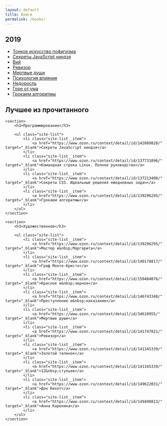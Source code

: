 ```yaml
---
layout: default
title: Книги
permalink: /books/
---
```


<section>
    <h2 class="mt-0">2019</h2>
    <ul class="site-list">
        <li class="site-list__item">
            <a href="https://www.ozon.ru/context/detail/id/141536702/" target="_blank">Тонкое искусство пофигизма</a>
        </li>
        <li class="site-list__item">
            <a href="https://www.ozon.ru/context/detail/id/142089820/" target="_blank">Секреты JavaScript ниндзя</a>
        </li>
        <li class="site-list__item">
            <a href="https://www.ozon.ru/context/detail/id/5821831/" target="_blank">Вий</a>
        </li>
        <li class="site-list__item">
            <a href="https://www.ozon.ru/context/detail/id/141747021/" target="_blank">Ревизор</a>
        </li>
        <li class="site-list__item">
            <a href="https://www.ozon.ru/context/detail/id/34610955/" target="_blank">Мертвые души</a>
        </li>
        <li class="site-list__item">
            <a href="https://www.ozon.ru/context/detail/id/26443761/" target="_blank">Психология влияния</a>
        </li>
        <li class="site-list__item">
            <a href="https://www.ozon.ru/context/detail/id/3376568/" target="_blank">Недоросль</a>
        </li>
        <li class="site-list__item">
            <a href="https://www.ozon.ru/context/detail/id/1440598/" target="_blank">Горе от ума</a>
        </li>
        <li class="site-list__item">
            <a href="https://www.ozon.ru/context/detail/id/139296295/" target="_blank">Грокаем алгоритмы</a>
        </li>
    </ul>
</section>

<section>
    <h2>Лучшее из&nbsp;прочитанного</h2>

    <section>
        <h3>Программирование</h3>

        <ul class="site-list">
            <li class="site-list__item">
                <a href="https://www.ozon.ru/context/detail/id/142089820/" target="_blank">Секреты JavaScript ниндзя</a>
            </li>
            <li class="site-list__item">
                <a href="https://www.ozon.ru/context/detail/id/137731096/" target="_blank">Командная строка Linux. Полное руководство</a>
            </li>
            <li class="site-list__item">
                <a href="https://www.ozon.ru/context/detail/id/137213400/" target="_blank">Секреты CSS. Идеальные решения ежедневных задач</a>
            </li>
            <li class="site-list__item">
                <a href="https://www.ozon.ru/context/detail/id/139296295/" target="_blank">Грокаем алгоритмы</a>
            </li>
        </ul>
    </section>

    <section>
        <h3>Художественное</h3>

        <ul class="site-list">
            <li class="site-list__item">
                <a href="https://www.ozon.ru/context/detail/id/139296295/" target="_blank">Мастер и&nbsp;Маргарита</a>
            </li>
            <li class="site-list__item">
                <a href="https://www.ozon.ru/context/detail/id/140178817/" target="_blank">Граф Монте-Кристо</a>
            </li>
            <li class="site-list__item">
                <a href="https://www.ozon.ru/context/detail/id/150484076/" target="_blank">Красное и&nbsp;черное</a>
            </li>
            <li class="site-list__item">
                <a href="https://www.ozon.ru/context/detail/id/146743348/" target="_blank">Преступление и&nbsp;наказание</a>
            </li>
            <li class="site-list__item">
                <a href="https://www.ozon.ru/context/detail/id/34610955/" target="_blank">Мертвые души</a>
            </li>
            <li class="site-list__item">
                <a href="https://www.ozon.ru/context/detail/id/141747021/" target="_blank">Ревизор</a>
            </li>
            <li class="site-list__item">
                <a href="https://www.ozon.ru/context/detail/id/141345339/" target="_blank">Золотой теленок</a>
            </li>
            <li class="site-list__item">
                <a href="https://www.ozon.ru/context/detail/id/141345339/" target="_blank">12&nbsp;стульев</a>
            </li>
            <li class="site-list__item">
                <a href="https://www.ozon.ru/context/detail/id/149622031/" target="_blank">Дон Кихот</a>
            </li>
            <li class="site-list__item">
                <a href="https://www.ozon.ru/context/detail/id/149498813/" target="_blank">Анна Каренина</a>
            </li>
        </ul>
    </section>
</section>